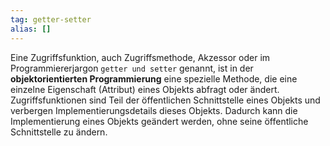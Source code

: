 ```yaml
---
tag: getter-setter
alias: []
---
```


Eine Zugriffsfunktion, auch Zugriffsmethode, Akzessor oder im Programmiererjargon `getter und setter` genannt, ist in der **objektorientierten Programmierung** eine spezielle Methode, die eine einzelne Eigenschaft (Attribut) eines Objekts abfragt oder ändert. Zugriffsfunktionen sind Teil der öffentlichen Schnittstelle eines Objekts und verbergen Implementierungsdetails dieses Objekts. Dadurch kann die Implementierung eines Objekts geändert werden, ohne seine öffentliche Schnittstelle zu ändern.
